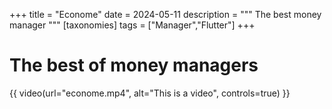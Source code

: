 +++
title = "Econome"
date = 2024-05-11
description = """
The best money manager 
"""
[taxonomies]
tags =  ["Manager","Flutter"]
+++

# The best of money managers

{{ video(url="econome.mp4", alt="This is a video", controls=true) }}

